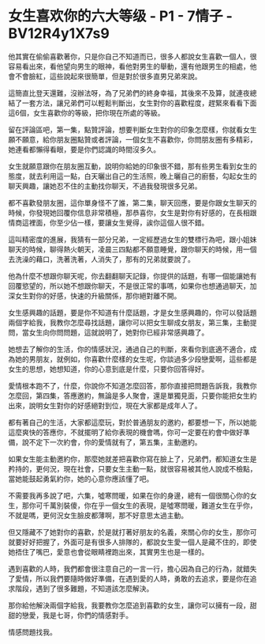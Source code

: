 # 女生喜欢你的六大等级 - P1 - 7情子 - BV12R4y1X7s9

他其實在偷偷喜歡著你，只是你自己不知道而已，很多人都說女生喜歡一個人，很容易看出來，看他望向男生的眼神，看他對男生的舉動，還有他跟男生的相處，他會不會臉紅，這些說起來很簡單，但是對於很多直男兄弟來說。

這簡直比登天還難，沒辦法呀，為了兄弟們的終身幸福，其後來不及算，就連夜總結了一套方法，讓兄弟們可以輕鬆判斷出，女生對你的喜歡程度，趕緊來看看下面這6個，女生喜歡你的等級，把你現在所處的等級。

留在評論區吧，第一集，點贊評論，想要判斷女生對你的印象怎麼樣，你就看女生願不願意，給你朋友圈點贊或者評論，一個女生不喜歡你，你問朋友圈有多精彩，她連看都懶得看眼，要是你們認識的時間沒多久。

女生就願意跟你在朋友圈互動，說明你給她的印象很不錯，那有些男生看到女生的態度，就去利用這一點，白天曬出自己的生活照，晚上曬自己的廚藝，勾起女生的聊天興趣，讓她忍不住的主動找你聊天，不過我發現很多兄弟。

都不喜歡發朋友圈，這你單身怪不了誰，第二集，聊天回應，要是你跟女生聊天的時候，你發現她回覆你信息非常積極，那恭喜你，女生是對你有好感的，在長相跟情商這裡面，你至少佔一樣，要讓女生覺得，誒你這個人很不錯。

這叫精密度的進展，我猜有一部分兄弟，一定經歷過女生的雙標行為吧，跟小姐妹聊天的時候，聊得熱火朝天，凌晨三四點都不願意睡覺，跟你聊天的時候，用一個去洗澡的藉口，洗著洗著，人消失了，那有的兄弟就要說了。

他為什麼不想跟你聊天呢，你去翻翻聊天記錄，你提供的話題，有哪一個能讓她有回覆慾望的，所以她不想跟你聊天，不是很正常的事嗎，如果你也想通過聊天，加深女生對你的好感，快速的升級關係，那你絕對離不開。

女生感興趣的話題，要是你不知道有什麼話題，才是女生感興趣的，你可以發話題兩個字給我，我教你怎麼尋找話題，讓你可以把女生聊成女朋友，第三集，主動提問，當女生向你問問題，這就說明了，她對你已經非常感興趣了。

她想去了解你的生活，你的情感狀況，通過自己的判斷，來看你到底適不適合，成為她的男朋友，就例如，你喜歡什麼樣的女生呢，你談過多少段戀愛啊，這些都是女生的思想，她想知道，你的心意到底是什麼，只要你回答得好。

愛情根本跑不了，什麼，你說你不知道怎麼回答，那你直接把問題告訴我，我教你怎麼回，第四集，答應邀約，無論是多人聚會，還是單獨見面，只要你能把女生約出來，說明女生對你的好感絕對到位，現在大家都是成年人了。

都有著自己的生活，大家都這麼玩，對於普通朋友的邀約，都要想一下，所以她能這麼爽快的答應你，不就擺明了給你表現的機會嗎，你可一定要在約會中做好準備，說不定下一次約會，你的愛情就有了，第五集，主動邀約。

如果女生能主動邀約你，那麼她就差把喜歡你寫在臉上了，兄弟們，都知道女生是矜持的，更何況，現在社會，只要女生主動一點，就很容易被其他人說成不檢點，當她能鼓起勇氣約你，她的心意你應該懂了吧。

不需要我再多說了吧，六集，噓寒問暖，如果在你的身邊，總有一個很關心你的女生，那你可千萬別裝傻，你在乎一個女生的表現，是噓寒問暖，難道女生在乎你，不就是嗎，更何況女生臉皮都薄啊，那不好意思太過主動。

但又隱藏不了她對你的喜歡，於是就打著好朋友的名義，來關心你的女生，那你可就要好好把握了，外面可是有很多人排隊的，都說女生愛一個人是藏不住的，即使她捂住了嘴巴，愛意也會從眼睛裡跑出來，其實男生也是一樣的。

遇到喜歡的人時，我們都會很注意自己的一言一行，擔心因為自己的行為，就錯失了愛情，所以我們要隨時做好準備，在遇到愛的人時，勇敢的去追求，要是你在追求階段，遇到了很多難題，不知道該怎麼解決。

那你給他解決兩個字給我，我要教你怎麼追到喜歡的女生，讓你可以擁有一段，甜甜的戀愛，我是七哥，你們的情感對手。

情感問題找我。
